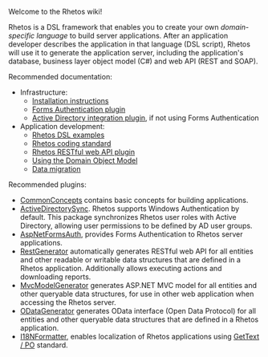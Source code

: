 Welcome to the Rhetos wiki!

Rhetos is a DSL framework that enables you to create your own *domain-specific language* to build server applications.
After an application developer describes the application in that language (DSL script), Rhetos will
use it to generate the application server, including the application's database,
business layer object model (C#) and web API (REST and SOAP).

Recommended documentation:

* Infrastructure:
  * [Installation instructions](https://github.com/Rhetos/Rhetos/blob/master/Readme.md)
  * [Forms Authentication plugin](https://github.com/Rhetos/Rhetos/blob/master/AspNetFormsAuth/Readme.md)
  * [Active Directory integration plugin](https://github.com/Rhetos/Rhetos/blob/master/ActiveDirectorySync/Readme.md), if not using Forms Authentication
* Application development:
  * [Rhetos DSL examples](https://github.com/Rhetos/Rhetos/wiki/Rhetos-DSL-examples)
  * [Rhetos coding standard](https://github.com/Rhetos/Rhetos/wiki/Rhetos-coding-standard)
  * [Rhetos RESTful web API plugin](https://github.com/Rhetos/RestGenerator/blob/master/Readme.md)
  * [Using the Domain Object Model](https://github.com/Rhetos/Rhetos/wiki/Using-the-Domain-Object-Model)
  * [Data migration](https://github.com/Rhetos/Rhetos/wiki/Data-migration)

Recommended plugins:

* [CommonConcepts](https://github.com/Rhetos/Rhetos/tree/master/CommonConcepts) contains basic concepts for building applications.
* [ActiveDirectorySync](https://github.com/Rhetos/Rhetos/tree/master/ActiveDirectorySync). Rhetos supports Windows Authentication by default. This package synchronizes Rhetos user roles with Active Directory, allowing user permissions to be defined by AD user groups.
* [AspNetFormsAuth](https://github.com/Rhetos/Rhetos/tree/master/AspNetFormsAuth), provides Forms Authentication to Rhetos server applications.
* [RestGenerator](https://github.com/Rhetos/RestGenerator) automatically generates RESTful web API for all entities and other readable or writable data structures that are defined in a Rhetos application. Additionally allows executing actions and downloading reports.
* [MvcModelGenerator](https://github.com/Rhetos/MvcModelGenerator) generates ASP.NET MVC model for all entities and other queryable data structures, for use in other web application when accessing the Rhetos server.
* [ODataGenerator](https://github.com/Rhetos/ODataGenerator) generates OData interface (Open Data Protocol) for all entities and other queryable data structures that are defined in a Rhetos application.
* [I18NFormatter](https://github.com/Rhetos/I18NFormatter), enables localization of Rhetos applications using [GetText / PO](http://en.wikipedia.org/wiki/Gettext) standard.
